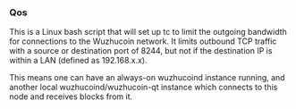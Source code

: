 ### Qos ###

This is a Linux bash script that will set up tc to limit the outgoing bandwidth for connections to the Wuzhucoin network. It limits outbound TCP traffic with a source or destination port of 8244, but not if the destination IP is within a LAN (defined as 192.168.x.x).

This means one can have an always-on wuzhucoind instance running, and another local wuzhucoind/wuzhucoin-qt instance which connects to this node and receives blocks from it.
